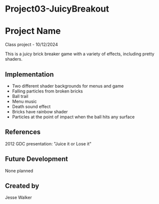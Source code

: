 # Project03-JuicyBreakout

# Project Name
Class project - 10/12/2024

This is a juicy brick breaker game with a variety of effects, including pretty shaders.

## Implementation
- Two different shader backgrounds for menus and game
- Falling particles from broken bricks
- Ball trail
- Menu music
- Death sound effect
- Bricks have rainbow shader
- Particles at the point of impact when the ball hits any surface

## References
2012 GDC presentation: "Juice it or Lose it"

## Future Development
None planned

## Created by
Jesse Walker